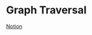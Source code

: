 # Graph Traversal

[Notion](https://jnaimxiii.notion.site/18-Graph-Traversal-bfa2359fa0704d068951b47c4849ca56)
